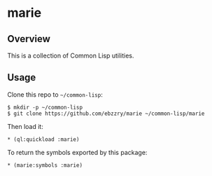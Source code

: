 marie
=====


Overview
--------

This is a collection of Common Lisp utilities.


Usage
-----

Clone this repo to `~/common-lisp`:

    $ mkdir -p ~/common-lisp
    $ git clone https://github.com/ebzzry/marie ~/common-lisp/marie

Then load it:

    * (ql:quickload :marie)

To return the symbols exported by this package:

    * (marie:symbols :marie)
